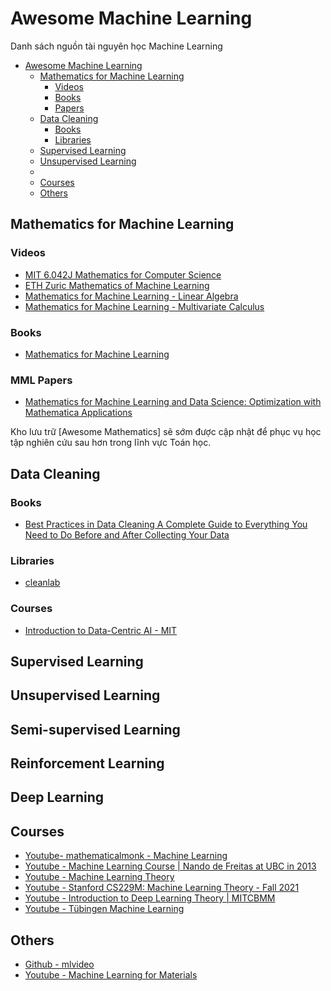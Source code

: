 # Awesome Machine Learning
Danh sách nguồn tài nguyên học Machine Learning

- [Awesome Machine Learning](#awesome-machine-learning)
  - [Mathematics for Machine Learning](#mathematics-for-machine-learning)
      - [Videos](#videos)
      - [Books](#books)
      - [Papers](#mml-papers)
  - [Data Cleaning](#data-cleaning)
      - [Books](#books)
      - [Libraries](#libraries)
  - [Supervised Learning](#supervised-learning)
  - [Unsupervised Learning](#unsupervised-learning)
  - 
  - [Courses](#courses)
  - [Others](#others)
        
## Mathematics for Machine Learning

### Videos
* [MIT 6.042J Mathematics for Computer Science](https://ocw.mit.edu/courses/6-042j-mathematics-for-computer-science-fall-2010/video_galleries/video-lectures/)
* [ETH Zuric Mathematics of Machine Learning](https://www.youtube.com/playlist?list=PLiud-28tsatL0MbfJFQQS7MYkrFrujCYp)
* [Mathematics for Machine Learning - Linear Algebra](https://www.youtube.com/playlist?list=PLiiljHvN6z1_o1ztXTKWPrShrMrBLo5P3)
* [Mathematics for Machine Learning - Multivariate Calculus](https://www.youtube.com/playlist?list=PLiiljHvN6z193BBzS0Ln8NnqQmzimTW23)
### Books
* [Mathematics for Machine Learning](https://mml-book.github.io/)
### MML Papers
* [Mathematics for Machine Learning and Data Science: Optimization with Mathematica Applications](https://arxiv.org/abs/2302.05964)

Kho lưu trữ [Awesome Mathematics] sẽ sớm được cập nhật để phục vụ học tập nghiên cứu sau hơn trong lĩnh vực Toán học.

## Data Cleaning

### Books
* [Best Practices in Data Cleaning A Complete Guide to Everything You Need to Do Before and After Collecting Your Data](https://methods.sagepub.com/book/best-practices-in-data-cleaning)
 ### Libraries
* [cleanlab](https://github.com/cleanlab/cleanlab)
### Courses
* [Introduction to Data-Centric AI - MIT](https://dcai.csail.mit.edu/resources/)

## Supervised Learning

## Unsupervised Learning

## Semi-supervised Learning

## Reinforcement Learning

## Deep Learning


## Courses
* [Youtube- mathematicalmonk - Machine Learning](https://www.youtube.com/playlist?list=PLD0F06AA0D2E8FFBA)
* [Youtube - Machine Learning Course | Nando de Freitas at UBC in 2013](https://www.youtube.com/playlist?list=PLE6Wd9FR--EdyJ5lbFl8UuGjecvVw66F6)
* [Youtube - Machine Learning Theory](https://www.youtube.com/playlist?list=PLPW2keNyw-usgvmR7FTQ3ZRjfLs5jT4BO)
* [Youtube - Stanford CS229M: Machine Learning Theory - Fall 2021](https://www.youtube.com/playlist?list=PLoROMvodv4rP8nAmISxFINlGKSK4rbLKh)
* [Youtube - Introduction to Deep Learning Theory | MITCBMM](https://www.youtube.com/watch?v=pad023JIXVA)
* [Youtube - Tübingen Machine Learning](https://www.youtube.com/c/T%C3%BCbingenML/playlists)
  
## Others
* [Github - mlvideo](https://github.com/dustinvtran/ml-videos)
* [Youtube - Machine Learning for Materials](https://www.youtube.com/@aflowtv7667/playlists)

